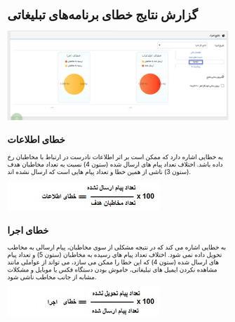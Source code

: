 # گزارش نتایج خطای برنامه‌های تبلیغاتی

![نمودارهای نتایج خطای برنامه تبلیغاتی](advertising-importanterrors.png)

## خطای اطلاعات
به خطایی اشاره دارد که ممکن است بر اثر اطلاعات نادرست در ارتباط با مخاطبان رخ داده باشد. اختلاف تعداد پیام های ارسال شده (ستون 4) نسبت به تعداد مخاطبان هدف (ستون 3) ناشی از همین خطا و تعداد پیام هایی است که ارسال نشده اند. 

![فرمول خطای اطلاعات در برنامه تبلیغاتی](Errors2.jpg)

## خطای اجرا 
به خطایی اشاره می کند که در نتیجه مشکلی از سوی مخاطبان، پیام ارسالی به مخاطب تحویل داده نمی شود. اختلاف تعداد پیام های رسیده به مخاطبان (ستون 5) و تعداد پیام های ارسال شده (ستون 4) که این خطا را ممکن می سازد، می تواند از عواملی مانند مشاهده نکردن ایمیل های تبلیغاتی، خاموش بودن دستگاه فکس یا موبایل و مشکلات مشابه از جانب مخاطب ناشی شود. 

![فرمول خطای اجرا در برنامه تبلیغاتی](Errors3.jpg)


